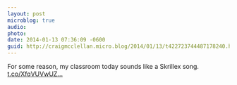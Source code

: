 ```yaml
---
layout: post
microblog: true
audio: 
photo: 
date: 2014-01-13 07:36:09 -0600
guid: http://craigmcclellan.micro.blog/2014/01/13/t422723744487178240.html
---
```

For some reason, my classroom today sounds like a Skrillex song. [t.co/XfqVUVwUZ...](http://t.co/XfqVUVwUZP)
